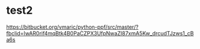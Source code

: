 # test2
https://bitbucket.org/vmaric/python-ppf/src/master/?fbclid=IwAR0rif4mqBtk4B0PaCZPX3UfpNwaZI87xmA5Kw_drcudTJzws1_cBa6s
